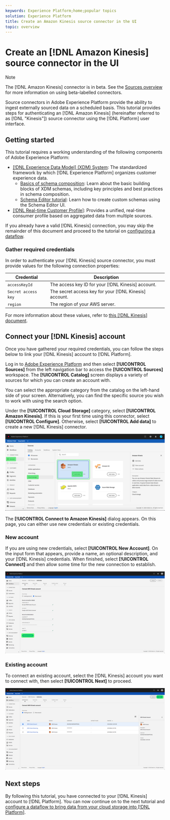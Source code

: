 ```yaml
---
keywords: Experience Platform;home;popular topics
solution: Experience Platform
title: Create an Amazon Kinesis source connector in the UI
topic: overview
---
```


# Create an [!DNL Amazon Kinesis] source connector in the UI

>[!NOTE]
>
>The [!DNL Amazon Kinesis] connector is in beta. See the [Sources overview](../../../../home.md#terms-and-conditions) for more information on using beta-labelled connectors.

Source connectors in Adobe Experience Platform provide the ability to ingest externally sourced data on a scheduled basis. This tutorial provides steps for authenticating an [!DNL Amazon Kinesis] (hereinafter referred to as [!DNL "Kinesis"]) source connector using the [!DNL Platform] user interface.

## Getting started

This tutorial requires a working understanding of the following components of Adobe Experience Platform:

-   [[!DNL Experience Data Model] (XDM) System](../../../../../xdm/home.md): The standardized framework by which [!DNL Experience Platform] organizes customer experience data.
    -   [Basics of schema composition](../../../../../xdm/schema/composition.md): Learn about the basic building blocks of XDM schemas, including key principles and best practices in schema composition.
    -   [Schema Editor tutorial](../../../../../xdm/tutorials/create-schema-ui.md): Learn how to create custom schemas using the Schema Editor UI.
-   [[!DNL Real-time Customer Profile]](../../../../../profile/home.md): Provides a unified, real-time consumer profile based on aggregated data from multiple sources.

If you already have a valid [!DNL Kinesis] connection, you may skip the remainder of this document and proceed to the tutorial on [configuring a dataflow](../../dataflow/streaming/cloud-storage.md).

### Gather required credentials

In order to authenticate your [!DNL Kinesis] source connector, you must provide values for the following connection properties:

| Credential | Description |
| ---------- | ----------- |
| `accessKeyId` | The access key ID for your [!DNL Kinesis] account. |
| `Secret access key` | The secret access key for your [!DNL Kinesis] account. |
| `region` | The region of your AWS server. |

For more information about these values, refer to [this [!DNL Kinesis] document](https://docs.aws.amazon.com/streams/latest/dev/getting-started.html).

## Connect your [!DNL Kinesis] account

Once you have gathered your required credentials, you can follow the steps below to link your [!DNL Kinesis] account to [!DNL Platform].

Log in to [Adobe Experience Platform](https://platform.adobe.com) and then select **[!UICONTROL Sources]** from the left navigation bar to access the **[!UICONTROL Sources]** workspace. The **[!UICONTROL Catalog]** screen displays a variety of sources for which you can create an account with.

You can select the appropriate category from the catalog on the left-hand side of your screen. Alternatively, you can find the specific source you wish to work with using the search option.

Under the **[!UICONTROL Cloud Storage]** category, select **[!UICONTROL Amazon Kinesis]**. If this is your first time using this connector, select **[!UICONTROL Configure]**. Otherwise, select **[!UICONTROL Add data]** to create a new [!DNL Kinesis] connector.

![](../../../../images/tutorials/create/kinesis/catalog.png)

The **[!UICONTROL Connect to Amazon Kinesis]** dialog appears. On this page, you can either use new credentials or existing credentials. 

### New account

If you are using new credentials, select **[!UICONTROL New Account]**. On the input form that appears, provide a name, an optional description, and your [!DNL Kinesis] credentials. When finished, select **[!UICONTROL Connect]** and then allow some time for the new connection to establish.

![](../../../../images/tutorials/create/kinesis/new.png)

### Existing account

To connect an existing account, select the [!DNL Kinesis] account you want to connect with, then select **[!UICONTROL Next]** to proceed.

![](../../../../images/tutorials/create/kinesis/existing.png)

## Next steps

By following this tutorial, you have connected to your [!DNL Kinesis] account to [!DNL Platform]. You can now continue on to the next tutorial and [configure a dataflow to bring data from your cloud storage into [!DNL Platform]](../../dataflow/streaming/cloud-storage-streaming.md).